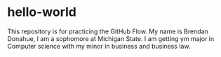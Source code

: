 # hello-world
This repository is for practicing the GitHub Flow.
My name is Brendan Donahue, I am a sophomore at Michigan State. I am getting ym major in Computer science with my minor in business and business law.
